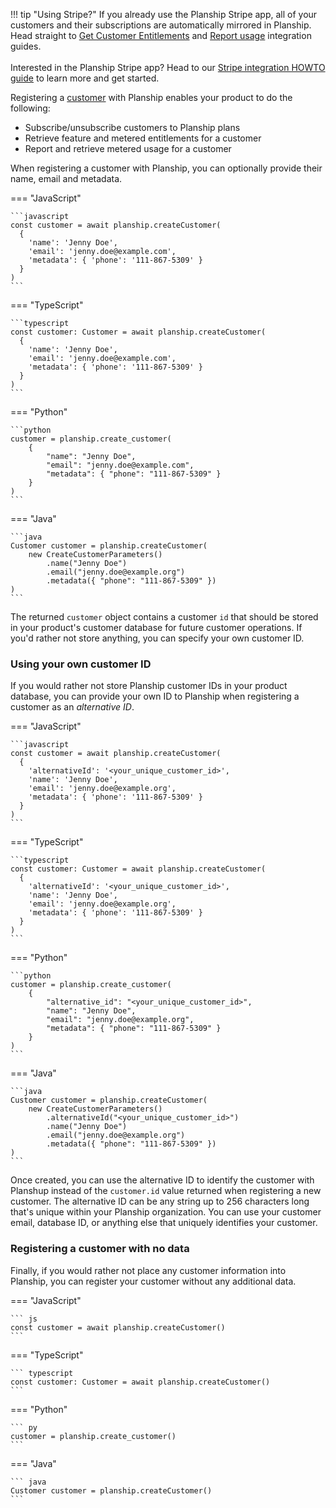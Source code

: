 !!! tip "Using Stripe?"
    If you already use the Planship Stripe app, all of your customers and their subscriptions are automatically mirrored in Planship. Head straight to [Get Customer Entitlements](./entitlements.md) and [Report usage](./usage.md) integration guides.
    <br/><br/>
    Interested in the Planship Stripe app? Head to our [Stripe integration HOWTO guide](../howtos/use-planship-with-stripe.md) to learn more and get started.

Registering a [customer](../concepts/customers.md) with Planship enables your product to do the following:

 - Subscribe/unsubscribe customers to Planship plans
 - Retrieve feature and metered entitlements for a customer
 - Report and retrieve metered usage for a customer

When registering a customer with Planship, you can optionally provide their name, email and metadata.

=== "JavaScript"

    ```javascript
    const customer = await planship.createCustomer(
      {
        'name': 'Jenny Doe',
        'email': 'jenny.doe@example.com',
        'metadata': { 'phone': '111-867-5309' }
      }
    )
    ```

=== "TypeScript"

    ```typescript
    const customer: Customer = await planship.createCustomer(
      {
        'name': 'Jenny Doe',
        'email': 'jenny.doe@example.com',
        'metadata': { 'phone': '111-867-5309' }
      }
    )
    ```

=== "Python"

    ```python
    customer = planship.create_customer(
        {
            "name": "Jenny Doe",
            "email": "jenny.doe@example.com",
            "metadata": { "phone": "111-867-5309" }
        }
    )
    ```

=== "Java"

    ```java
    Customer customer = planship.createCustomer(
        new CreateCustomerParameters()
            .name("Jenny Doe")
            .email("jenny.doe@example.org")
            .metadata({ "phone": "111-867-5309" })
    )
    ```

The returned `customer` object contains a customer `id` that should be stored in your product's customer database for future customer operations. If you'd rather not store anything, you can specify your own customer ID.

### Using your own customer ID

If you would rather not store Planship customer IDs in your product database, you can provide your own ID to Planship when registering a customer as an _alternative ID_.

=== "JavaScript"

    ```javascript
    const customer = await planship.createCustomer(
      {
        'alternativeId': '<your_unique_customer_id>',
        'name': 'Jenny Doe',
        'email': 'jenny.doe@example.org',
        'metadata': { 'phone': '111-867-5309' }
      }
    )
    ```

=== "TypeScript"

    ```typescript
    const customer: Customer = await planship.createCustomer(
      {
        'alternativeId': '<your_unique_customer_id>',
        'name': 'Jenny Doe',
        'email': 'jenny.doe@example.org',
        'metadata': { 'phone': '111-867-5309' }
      }
    )
    ```

=== "Python"

    ```python
    customer = planship.create_customer(
        {
            "alternative_id": "<your_unique_customer_id>",
            "name": "Jenny Doe",
            "email": "jenny.doe@example.org",
            "metadata": { "phone": "111-867-5309" }
        }
    )
    ```

=== "Java"

    ```java
    Customer customer = planship.createCustomer(
        new CreateCustomerParameters()
            .alternativeId("<your_unique_customer_id>")
            .name("Jenny Doe")
            .email("jenny.doe@example.org")
            .metadata({ "phone": "111-867-5309" })
    )
    ```

Once created, you can use the alternative ID to identify the customer with Planshup instead of the `customer.id` value returned when registering a new customer. The alternative ID can be any string up to 256 characters long that's unique within your Planship organization. You can use your customer email, database ID, or anything else that uniquely identifies your customer.

### Registering a customer with no data

Finally, if you would rather not place any customer information into Planship, you can register your customer without any additional data.

=== "JavaScript"

    ``` js
    const customer = await planship.createCustomer()
    ```

=== "TypeScript"

    ``` typescript
    const customer: Customer = await planship.createCustomer()
    ```


=== "Python"

    ``` py
    customer = planship.create_customer()
    ```

=== "Java"

    ``` java
    Customer customer = planship.createCustomer()
    ```
